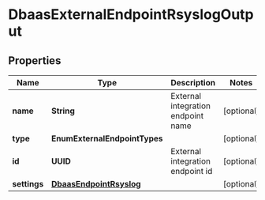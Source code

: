 

# DbaasExternalEndpointRsyslogOutput


## Properties

| Name | Type | Description | Notes |
|------------ | ------------- | ------------- | -------------|
|**name** | **String** | External integration endpoint name |  [optional] |
|**type** | **EnumExternalEndpointTypes** |  |  [optional] |
|**id** | **UUID** | External integration endpoint id |  [optional] |
|**settings** | [**DbaasEndpointRsyslog**](DbaasEndpointRsyslog.md) |  |  [optional] |



